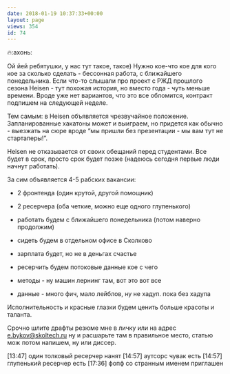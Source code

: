 ```yaml
---
date: 2018-01-19 10:37:33+00:00
layout: page
views: 354
id: 74
---
```


🔥:ахонь:

Ой йей ребятушки, у нас тут такое, такое) Нужно кое-что кое для кого кое за сколько сделать - бессонная работа, с ближайшего понедельника. Если что-то слышали про проект с РЖД прошлого сезона Heisen - тут похожая история, но вместо года - чуть меньше времени. Вроде уже нет вариантов, что это все обломится, контракт подпишем на следующей неделе.

Тем самым: в Heisen объявляется чрезвучайное положение. Запланированные хакатоны может и выиграем, но придется как обычно - выезжать на сюре вроде “мы пришли без презентации - мы вам тут не стартаперы!”.

Heisen не отказывается от своих обещаний перед студентами. Все будет в срок, просто срок будет позже (надеюсь сегодня первые люди начнут работать).

За сим объявляется 4-5 рабских вакансии:
- 2 фронтенда (один крутой, другой помощник)
- 2 ресерчера (оба четкие, можно еще одного глупенького)

- работать будем с ближайшего понедельника (потом наверно продолжим)
- сидеть будем в отдельном офисе в Сколково
- зарплата будет, но не в деньгах счастье
- ресерчить будем потоковые данные кое с чего
- методы - ну машин лернинг там, вот это вот все
- данные - много фич, мало лейблов, ну не хадуп. пока без хадупа

Исполнительность и красные глазки будем ценить больше красоты и таланта.

Срочно шлите драфты резюме мне в личку или на адрес e.bykov@skoltech.ru ну и расшарьте там в правильное место, статью мож потом напишем, ну или диссер.

[13:47] один толковый ресерчер нанят
[14:57] аутсорс чувак есть 
[14:57] глупенький ресерчер есть
[17:36] фопф со странным именем приглашен


